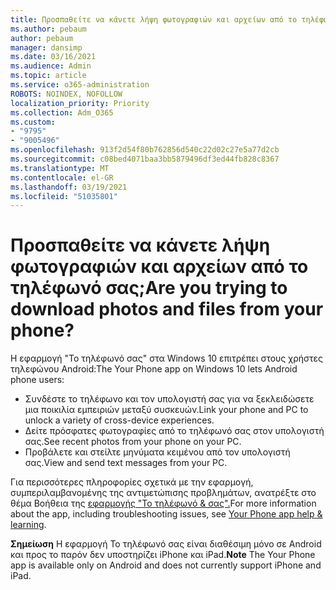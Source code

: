 ```yaml
---
title: Προσπαθείτε να κάνετε λήψη φωτογραφιών και αρχείων από το τηλέφωνό σας;
ms.author: pebaum
author: pebaum
manager: dansimp
ms.date: 03/16/2021
ms.audience: Admin
ms.topic: article
ms.service: o365-administration
ROBOTS: NOINDEX, NOFOLLOW
localization_priority: Priority
ms.collection: Adm_O365
ms.custom:
- "9795"
- "9005496"
ms.openlocfilehash: 913f2d54f80b762856d540c22d02c27e5a77d2cb
ms.sourcegitcommit: c08bed4071baa3bb5879496df3ed44fb828c8367
ms.translationtype: MT
ms.contentlocale: el-GR
ms.lasthandoff: 03/19/2021
ms.locfileid: "51035801"
---
```

# <a name="are-you-trying-to-download-photos-and-files-from-your-phone"></a><span data-ttu-id="79eba-102">Προσπαθείτε να κάνετε λήψη φωτογραφιών και αρχείων από το τηλέφωνό σας;</span><span class="sxs-lookup"><span data-stu-id="79eba-102">Are you trying to download photos and files from your phone?</span></span>

<span data-ttu-id="79eba-103">Η εφαρμογή "Το τηλέφωνό σας" στα Windows 10 επιτρέπει στους χρήστες τηλεφώνου Android:</span><span class="sxs-lookup"><span data-stu-id="79eba-103">The Your Phone app on Windows 10 lets Android phone users:</span></span>

- <span data-ttu-id="79eba-104">Συνδέστε το τηλέφωνο και τον υπολογιστή σας για να ξεκλειδώσετε μια ποικιλία εμπειριών μεταξύ συσκευών.</span><span class="sxs-lookup"><span data-stu-id="79eba-104">Link your phone and PC to unlock a variety of cross-device experiences.</span></span>
- <span data-ttu-id="79eba-105">Δείτε πρόσφατες φωτογραφίες από το τηλέφωνό σας στον υπολογιστή σας.</span><span class="sxs-lookup"><span data-stu-id="79eba-105">See recent photos from your phone on your PC.</span></span>
- <span data-ttu-id="79eba-106">Προβάλετε και στείλτε μηνύματα κειμένου από τον υπολογιστή σας.</span><span class="sxs-lookup"><span data-stu-id="79eba-106">View and send text messages from your PC.</span></span>

<span data-ttu-id="79eba-107">Για περισσότερες πληροφορίες σχετικά με την εφαρμογή, συμπεριλαμβανομένης της αντιμετώπισης προβλημάτων, ανατρέξτε στο θέμα Βοήθεια της [εφαρμογής "Το τηλέφωνό & σας".](https://support.microsoft.com/your-phone-app)</span><span class="sxs-lookup"><span data-stu-id="79eba-107">For more information about the app, including troubleshooting issues, see [Your Phone app help & learning](https://support.microsoft.com/your-phone-app).</span></span>

<span data-ttu-id="79eba-108">**Σημείωση** Η εφαρμογή Το τηλέφωνό σας είναι διαθέσιμη μόνο σε Android και προς το παρόν δεν υποστηρίζει iPhone και iPad.</span><span class="sxs-lookup"><span data-stu-id="79eba-108">**Note** The Your Phone app is available only on Android and does not currently support iPhone and iPad.</span></span>